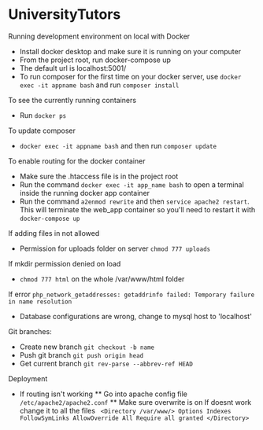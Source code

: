 # UniversityTutors

Running development environment on local with Docker
* Install docker desktop and make sure it is running on your computer
* From the project root, run docker-compose up
* The default url is localhost:5001/
* To run composer for the first time on your docker server, use ```docker exec -it appname bash``` and run ```composer install```

To see the currently running containers
* Run ```docker ps```

To update composer
* ```docker exec -it appname bash``` and then run ```composer update```

To enable routing for the docker container
* Make sure the .htaccess file is in the project root
* Run the command ```docker exec -it app_name bash``` to open a terminal inside the running docker app container
* Run the command ```a2enmod rewrite``` and then ```service apache2 restart```. This will terminate the web_app container so you'll need to restart it with ```docker-compose up```

If adding files in not allowed
* Permission for uploads folder on server ```chmod 777 uploads```

If mkdir permission denied on load
* ```chmod 777 html``` on the whole /var/www/html folder

If error ```php_network_getaddresses: getaddrinfo failed: Temporary failure in name resolution```
* Database configurations are wrong, change to mysql host to 'localhost'

Git branches:
* Create new branch ```git checkout -b name```
* Push git branch ```git push origin head```
* Get current branch ```git rev-parse --abbrev-ref HEAD```

Deployment
* If routing isn't working 
** Go into apache config file ``` /etc/apache2/apache2.conf ```
** Make sure overwrite is on If doesnt work change it to all the files ``` <Directory /var/www/>
                                                                                    Options Indexes FollowSymLinks
                                                                                    AllowOverride All
                                                                                    Require all granted
                                                                            </Directory>```
